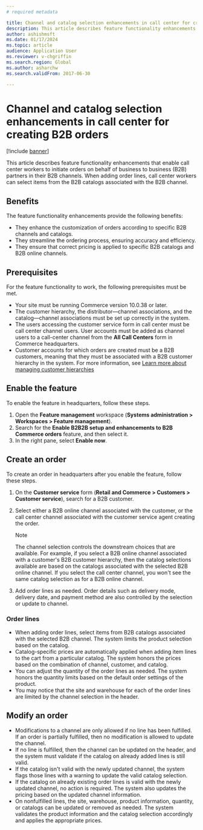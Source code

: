 ```yaml
---
# required metadata

title: Channel and catalog selection enhancements in call center for creating B2B orders
description: This article describes feature functionality enhancements that enable call center workers to initiate orders on behalf of B2B partners in their B2B channels.
author: ashishmsft
ms.date: 01/17/2024
ms.topic: article
audience: Application User
ms.reviewer: v-chgriffin
ms.search.region: Global
ms.author: asharchw
ms.search.validFrom: 2017-06-30

---
```

# Channel and catalog selection enhancements in call center for creating B2B orders 

[!include [banner](../includes/banner.md)]

This article describes feature functionality enhancements that enable call center workers to initiate orders on behalf of business to business (B2B) partners in their B2B channels. When adding order lines, call center workers can select items from the B2B catalogs associated with the B2B channel.

## Benefits

The feature functionality enhancements provide the following benefits:

- They enhance the customization of orders according to specific B2B channels and catalogs.
- They streamline the ordering process, ensuring accuracy and efficiency.
- They ensure that correct pricing is applied to specific B2B catalogs and B2B online channels.

## Prerequisites

For the feature functionality to work, the following prerequisites must be met.

- Your site must be running Commerce version 10.0.38 or later. 
- The customer hierarchy, the distributor—channel associations, and the catalog—channel associations must be set up correctly in the system.
- The users accessing the customer service form in call center must be call center channel users. User accounts must be added as channel users to a call-center channel from the **All Call Centers** form in Commerce headquarters.
- Customer accounts for which orders are created must be a B2B customers, meaning that they must be associated with a B2B customer hierarchy in the system. For more information, see [Learn more about managing customer hierarchies](./b2b/partners-customer-hierarchies.md)

## Enable the feature

To enable the feature in headquarters, follow these steps.

1. Open the **Feature management** workspace (**Systems administration \> Workspaces \> Feature management**).
1. Search for the **Enable B2B2B setup and enhancements to B2B Commerce orders** feature, and then select it.
1. In the right pane, select **Enable now**.

## Create an order

To create an order in headquarters after you enable the feature, follow these steps.

1. On the **Customer service** form (**Retail and Commerce \> Customers \> Customer service**), search for a B2B customer. 
1. Select either a B2B online channel associated with the customer, or the call center channel associated with the customer service agent creating the order.

    > [!NOTE]
    > The channel selection controls the downstream choices that are available. For example, if you select a B2B online channel associated with a customer's B2B customer hierarchy, then the catalog selections available are based on the catalogs associated with the selected B2B online channel. If you select the call center channel, you won't see the same catalog selection as for a B2B online channel. 

1. Add order lines as needed. Order details such as delivery mode, delivery date, and payment method are also controlled by the selection or update to channel. 

### Order lines

- When adding order lines, select items from B2B catalogs associated with the selected B2B channel. The system limits the product selection based on the catalog.
- Catalog-specific prices are automatically applied when adding item lines to the cart from a particular catalog. The system honors the prices based on the combination of channel, customer, and catalog.
- You can adjust the quantity of the order lines as needed. The system honors the quantity limits based on the default order settings of the product.
- You may notice that the site and warehouse for each of the order lines are limited by the channel selection in the header. 

## Modify an order

- Modifications to a channel are only allowed if no line has been fulfilled. If an order is partially fulfilled, then no modification is allowed to update the channel.
- If no line is fulfilled, then the channel can be updated on the header, and the system must validate if the catalog on already added lines is still valid.
- If the catalog isn't valid with the newly updated channel, the system flags those lines with a warning to update the valid catalog selection.
- If the catalog on already existing order lines is valid with the newly updated channel, no action is required. The system also updates the pricing based on the updated channel information.
- On nonfulfilled lines, the site, warehouse, product information, quantity, or catalogs can be updated or removed as needed. The system validates the product information and the catalog selection accordingly and applies the appropriate prices.

 
